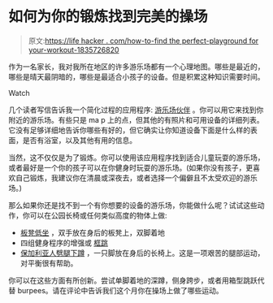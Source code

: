 # 如何为你的锻炼找到完美的操场

> 原文:[https://life hacker . com/how-to-find the perfect-playground for your-workout-1835726820](https://lifehacker.com/how-to-find-the-perfect-playground-for-your-workout-1835726820)

作为一名家长，我对我所在地区的许多游乐场都有一个心理地图。哪些是最近的，哪些是晴天最阴暗的，哪些是最适合小孩子的设备。但是积累这种知识需要时间。

Watch

几个读者写信告诉我一个简化过程的应用程序: [游乐场伙伴](https://www.playgroundbuddy.com/) 。你可以用它来找到你附近的游乐场。有些只是 ma p 上的点，但其他的有照片和可用设备的详细列表。它没有足够详细地告诉你哪些有好的，但它确实让你知道设备下面是什么样的表面，是否有浴室，以及其他有用的信息。

当然，这不仅仅是为了锻炼。你可以使用该应用程序找到适合儿童玩耍的游乐场，或者最好是一个你的孩子可以在你健身时玩耍的游乐场。(如果你没有孩子，更喜欢自己锻炼，我建议你在清晨或深夜去，或者选择一个偏僻且不太受欢迎的游乐场。)

那么如果你还是找不到一个有你想要的设备的游乐场，你能做什么呢？试试这些动作，你可以在公园长椅或任何类似高度的物体上做:

*   [板凳低坐](https://exrx.net/WeightExercises/Triceps/BWBenchDipFloor) ，双手放在身后的板凳上，双脚着地
*   四组健身程序的增强或 [框跳](https://vitals.lifehacker.com/how-to-do-box-jumps-without-freaking-out-1828056353)
*   [保加利亚人劈腿下蹲](https://exrx.net/WeightExercises/Quadriceps/BBSingleLegSplitSquat) ，一只脚放在身后的长椅上。这是一项艰苦的腿部运动，对平衡很有帮助。

你可以在这些方面有所创新。尝试单脚着地的深蹲，侧身跨步，或者用箱型跳跃代替 burpees。请在评论中告诉我们这个月你在操场上做了哪些运动。